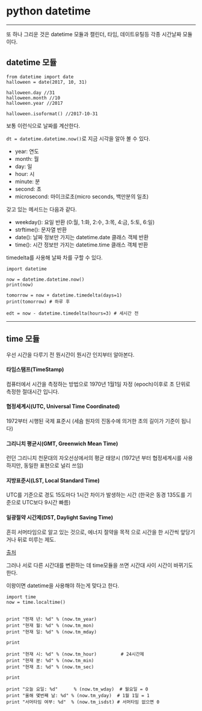 # python datetime

---

또 하나 그리운 것은 datetime 모듈과 캘린더, 타임, 데이트유틸등 각종 시간날짜 모듈이다.

## datetime 모듈

```
from datetime import date
halloween = date(2017, 10, 31)

halloween.day //31
halloween.month //10
halloween.year //2017

halloween.isoformat() //2017-10-31
```

보통 이런식으로 날짜를 계산한다.

`dt = datetime.datetime.now()`로 지금 시각을 알아 볼 수 있다.

- year: 연도
- month: 월
- day: 일
- hour: 시
- minute: 분
- second: 초
- microsecond: 마이크로초(micro seconds, 백만분의 일초)

갖고 있는 메서드는 다음과 같다.

* weekday(): 요일 반환 (0:월, 1:화, 2:수, 3:목, 4:금, 5:토, 6:일)
* strftime(): 문자열 반환
* date(): 날짜 정보만 가지는 datetime.date 클래스 객체 반환
* time(): 시간 정보만 가지는 datetime.time 클래스 객체 반환

timedelta를 사용해 날짜 차를 구할 수 있다.

```
import datetime
 
now = datetime.datetime.now()
print(now)      
 
tomorrow = now + datetime.timedelta(days=1)
print(tomorrow) # 하루 후

edt = now - datetime.timedelta(hours=3) # 세시간 전
```

---

## time 모듈

우선 시간을 다루기 전 뭔시간이 뭔시간 인지부터 알아본다.

#### 타임스탬프(TimeStamp)

컴퓨터에서 시간을 측정하는 방법으로 1970년 1월1일 자정
(epoch)이후로 초 단위로 측정한 절대시간 입니다.

#### 협정세계시(UTC, Universal Time Coordinated)

1972부터 시행된 국제 표준시
(세슘 원자의 진동수에 의거한 초의 길이가 기준이 됩니다)

#### 그리니치 평균시(GMT, Greenwich Mean Time)

런던 그리니치 천문대의 자오선상에서의 평균 태양시 (1972년
부터 협정세계시를 사용하지만, 동일한 표현으로 널리 쓰임)

#### 지방표준시(LST, Local Standard Time)

UTC를 기준으로 경도 15도마다 1시간 차이가 발생하는 시간
(한국은 동경 135도를 기준으로 UTC보다 9시간 빠름)

####  일광절약 시간제(DST, Daylight Saving Time)

흔히 서머타임으로 알고 있는 것으로, 에너지 절약을 목적
으로 시간을 한 시간씩 앞당기거나 뒤로 미루는 제도.


[출처](http://devanix.tistory.com/297)

그러나 서로 다른 시간대를 변환하는 데 time모듈을 쓰면 시간대 사이 시간이 바뀌기도 한다.

이왕이면 datetime을 사용해야 하는게 맞다고 한다.

```
import time
now = time.localtime()


print "현재 년: %d" % (now.tm_year)
print "현재 월: %d" % (now.tm_mon)
print "현재 일: %d" % (now.tm_mday)

print

print "현재 시: %d" % (now.tm_hour)         # 24시간제
print "현재 분: %d" % (now.tm_min)
print "현재 초: %d" % (now.tm_sec)

print

print "오늘 요일: %d"      % (now.tm_wday)  # 월요일 = 0
print "올해 몇번째 날: %d" % (now.tm_yday)  # 1월 1일 = 1
print "서머타임 여부: %d"  % (now.tm_isdst) # 서머타임 없으면 0
```

